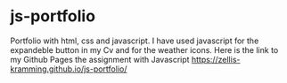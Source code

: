 # js-portfolio

Portfolio with html, css and javascript.
I have used javascript for the expandeble button in my Cv and for the weather icons.
Here is the link to my Github Pages the assignment with Javascript
https://zellis-kramming.github.io/js-portfolio/
